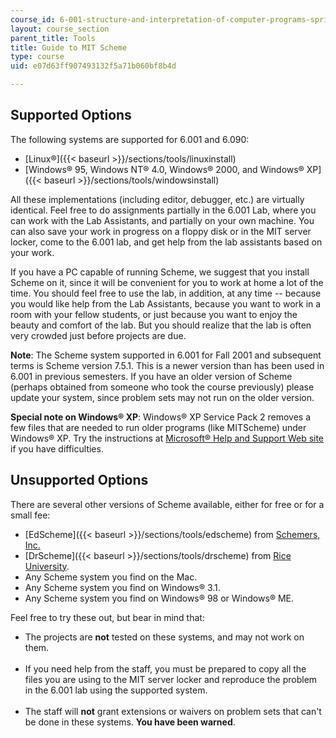 ```yaml
---
course_id: 6-001-structure-and-interpretation-of-computer-programs-spring-2005
layout: course_section
parent_title: Tools
title: Guide to MIT Scheme
type: course
uid: e07d63ff907493132f5a71b060bf8b4d

---
```


Supported Options
-----------------

The following systems are supported for 6.001 and 6.090:

*   [Linux®]({{< baseurl >}}/sections/tools/linuxinstall)
*   [Windows® 95, Windows NT® 4.0, Windows® 2000, and Windows® XP]({{< baseurl >}}/sections/tools/windowsinstall)

All these implementations (including editor, debugger, etc.) are virtually identical. Feel free to do assignments partially in the 6.001 Lab, where you can work with the Lab Assistants, and partially on your own machine. You can also save your work in progress on a floppy disk or in the MIT server locker, come to the 6.001 lab, and get help from the lab assistants based on your work.

If you have a PC capable of running Scheme, we suggest that you install Scheme on it, since it will be convenient for you to work at home a lot of the time. You should feel free to use the lab, in addition, at any time -- because you would like help from the Lab Assistants, because you want to work in a room with your fellow students, or just because you want to enjoy the beauty and comfort of the lab. But you should realize that the lab is often very crowded just before projects are due.

**Note**: The Scheme system supported in 6.001 for Fall 2001 and subsequent terms is Scheme version 7.5.1. This is a newer version than has been used in 6.001 in previous semesters. If you have an older version of Scheme (perhaps obtained from someone who took the course previously) please update your system, since problem sets may not run on the older version.

**Special note on Windows® XP**: Windows® XP Service Pack 2 removes a few files that are needed to run older programs (like MITScheme) under Windows® XP. Try the instructions at [Microsoft® Help and Support Web site](http://support.microsoft.com/) if you have difficulties.

Unsupported Options
-------------------

There are several other versions of Scheme available, either for free or for a small fee:

*   [EdScheme]({{< baseurl >}}/sections/tools/edscheme) from [Schemers, Inc.](https://www.eimacs.com/schemers.htm)
*   [DrScheme]({{< baseurl >}}/sections/tools/drscheme) from [Rice University](http://www.rice.edu/).
*   Any Scheme system you find on the Mac.
*   Any Scheme system you find on Windows® 3.1.
*   Any Scheme system you find on Windows® 98 or Windows® ME.

Feel free to try these out, but bear in mind that:

*   The projects are **not** tested on these systems, and may not work on them.  
     
*   If you need help from the staff, you must be prepared to copy all the files you are using to the MIT server locker and reproduce the problem in the 6.001 lab using the supported system.  
     
*   The staff will **not** grant extensions or waivers on problem sets that can't be done in these systems. **You have been warned**.